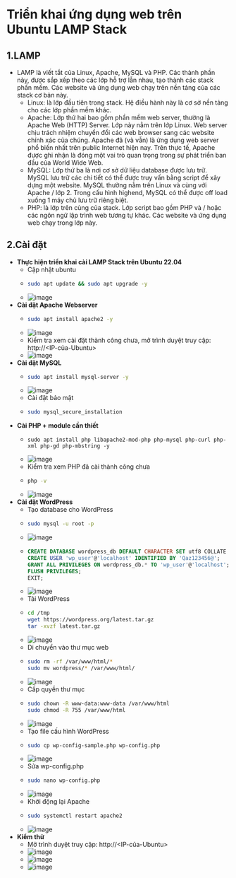 # Triển khai ứng dụng web trên Ubuntu LAMP Stack
## 1.LAMP
- LAMP là viết tắt của Linux, Apache, MySQL và PHP. Các thành phần này, được sắp xếp theo các lớp hỗ trợ lẫn nhau, tạo thành các stack phần mềm. Các website và ứng dụng web chạy trên nền tảng của các stack cơ bản này.
  - Linux: là lớp đầu tiên trong stack. Hệ điều hành này là cơ sở nền tảng cho các lớp phần mềm khác.
  - Apache: Lớp thứ hai bao gồm phần mềm web server, thường là Apache Web (HTTP) Server. Lớp này nằm trên lớp Linux. Web server chịu trách nhiệm chuyển đổi các web browser sang các website chính xác của chúng. Apache đã (và vẫn) là ứng dụng web server phổ biến nhất trên public Internet hiện nay. Trên thực tế, Apache được ghi nhận là đóng một vai trò quan trọng trong sự phát triển ban đầu của World Wide Web.
  - MySQL: Lớp thứ ba là nơi cơ sở dữ liệu database được lưu trữ. MySQL lưu trữ các chi tiết có thể được truy vấn bằng script để xây dựng một website. MySQL thường nằm trên Linux và cùng với Apache / lớp 2. Trong cấu hình highend, MySQL có thể được off load xuống 1 máy chủ lưu trữ riêng biệt.
  - PHP: là lớp trên cùng của stack. Lớp script bao gồm PHP và / hoặc các ngôn ngữ lập trình web tương tự khác. Các website và ứng dụng web chạy trong lớp này.
## 2.Cài đặt
- **Thực hiện triển khai cài LAMP Stack trên Ubuntu 22.04**
  - Cập nhật ubuntu
  - ```bash
    sudo apt update && sudo apt upgrade -y
    ```
  - ![image](https://github.com/user-attachments/assets/06b5bd55-b042-4c26-9a7b-6c3813c6afa0)
- **Cài đặt Apache Webserver**
  - ```bash
    sudo apt install apache2 -y
    ```
  - ![image](https://github.com/user-attachments/assets/e5ceacd7-a8e8-411d-bbc5-9a2712431486)
  - Kiểm tra xem cài đặt thành công chưa, mở trình duyệt truy cập: http://<IP-của-Ubuntu>
  - ![image](https://github.com/user-attachments/assets/0d9bf519-116d-472f-ae73-844de3232703)
- **Cài đặt MySQL**
  - ```bash
    sudo apt install mysql-server -y
    ```
  - ![image](https://github.com/user-attachments/assets/e458a0b6-2851-4fca-8ade-bbb37a36e6c3)
  - Cài đặt bảo mật
  - ```bash
    sudo mysql_secure_installation
    ```
- **Cài PHP + module cần thiết**
  - ```
    sudo apt install php libapache2-mod-php php-mysql php-curl php-xml php-gd php-mbstring -y
    ```
  - ![image](https://github.com/user-attachments/assets/8c5cd6f7-4144-4101-a7bf-59e05baed888)
  - Kiểm tra xem PHP đã cài thành công chưa
  - ```bash
    php -v
    ```
  - ![image](https://github.com/user-attachments/assets/f38e140d-9780-46d0-9790-a83e7f20aada)
- **Cài đặt WordPress**
  - Tạo database cho WordPress
  - ```bash
    sudo mysql -u root -p
    ```
  - ![image](https://github.com/user-attachments/assets/6dd2a337-e06e-4768-984f-4918b73baefb)
  - ```sql
    CREATE DATABASE wordpress_db DEFAULT CHARACTER SET utf8 COLLATE utf8_unicode_ci;
    CREATE USER 'wp_user'@'localhost' IDENTIFIED BY 'Qaz123456@';
    GRANT ALL PRIVILEGES ON wordpress_db.* TO 'wp_user'@'localhost';
    FLUSH PRIVILEGES;
    EXIT;
    ```
  - ![image](https://github.com/user-attachments/assets/35576af3-be94-4f8c-a514-5a847be82778)
  - Tải WordPress
  - ```bash
    cd /tmp
    wget https://wordpress.org/latest.tar.gz
    tar -xvzf latest.tar.gz
    ```
  - ![image](https://github.com/user-attachments/assets/260b15fa-5134-45cc-9436-39741e066400)
  - Di chuyển vào thư mục web
  - ```bash
    sudo rm -rf /var/www/html/*
    sudo mv wordpress/* /var/www/html/
    ```
  - ![image](https://github.com/user-attachments/assets/851ba453-3cb9-444b-a447-43d321df72d8)
  - Cấp quyền thư mục
  - ```bash
    sudo chown -R www-data:www-data /var/www/html
    sudo chmod -R 755 /var/www/html
    ```
  - ![image](https://github.com/user-attachments/assets/0cd6277b-8b82-41ac-95ef-f83575dd3e9c)
  - Tạo file cấu hình WordPress
  - ```bash
    sudo cp wp-config-sample.php wp-config.php
    ```
  - ![image](https://github.com/user-attachments/assets/a054a5ee-f980-45b2-972d-4084cfe58196)
  - Sửa wp-config.php
  - ```bash
    sudo nano wp-config.php
    ```
  - ![image](https://github.com/user-attachments/assets/07ff0a3c-df45-44f8-915c-fff500466307)
  - Khởi động lại Apache
  - ```bash
    sudo systemctl restart apache2
    ```
  - ![image](https://github.com/user-attachments/assets/8bba73da-ecfd-4ce3-8412-19b95ea3b7ed)
- **Kiểm thử**
  - Mở trình duyệt truy cập: http://<IP-của-Ubuntu>
  - ![image](https://github.com/user-attachments/assets/5f7a8c20-f9ab-4f97-a8b7-358d7950409a)
  - ![image](https://github.com/user-attachments/assets/81935e74-a329-428c-b22b-9a505b329a83)
  - ![image](https://github.com/user-attachments/assets/bbaca275-bd81-481c-8e8f-bc7b1b0c963e)
